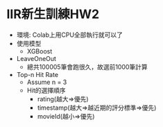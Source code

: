 # IIR新生訓練HW2
- 環境: Colab上用CPU全部執行就可以了
- 使用模型
    - XGBoost
- LeaveOneOut
    - 總共100005筆會跑很久，故選前1000筆計算
- Top-n Hit Rate
    - Assume n = 3
    - Hit的選擇順序
        - rating(越大=>優先)
        - timestamp(越大=>越近期的評分標準=>優先)
        - movieId(越小=>優先)